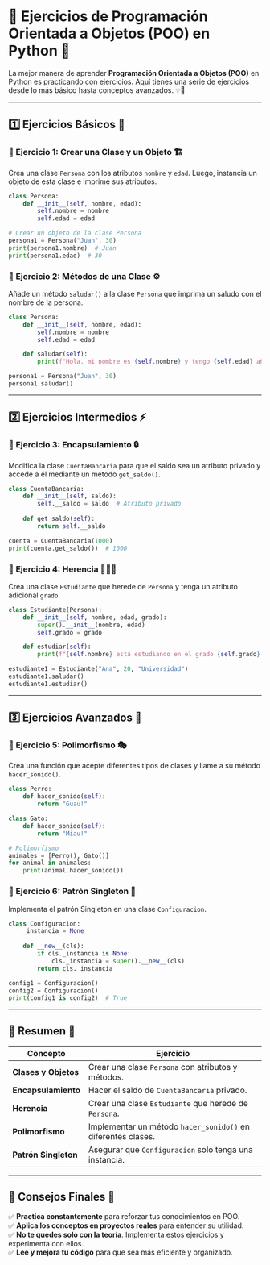 # 📌 Ejercicios de Programación Orientada a Objetos (POO) en Python 🐍

La mejor manera de aprender **Programación Orientada a Objetos (POO)** en Python es practicando con ejercicios. Aquí tienes una serie de ejercicios desde lo más básico hasta conceptos avanzados. 💡🚀

---

## 1️⃣ Ejercicios Básicos 🎯

### 🔹 Ejercicio 1: Crear una Clase y un Objeto 🏗️
Crea una clase `Persona` con los atributos `nombre` y `edad`. Luego, instancia un objeto de esta clase e imprime sus atributos.

```python
class Persona:
    def __init__(self, nombre, edad):
        self.nombre = nombre
        self.edad = edad

# Crear un objeto de la clase Persona
persona1 = Persona("Juan", 30)
print(persona1.nombre)  # Juan
print(persona1.edad)  # 30
```

### 🔹 Ejercicio 2: Métodos de una Clase ⚙️
Añade un método `saludar()` a la clase `Persona` que imprima un saludo con el nombre de la persona.

```python
class Persona:
    def __init__(self, nombre, edad):
        self.nombre = nombre
        self.edad = edad

    def saludar(self):
        print(f"Hola, mi nombre es {self.nombre} y tengo {self.edad} años.")

persona1 = Persona("Juan", 30)
persona1.saludar()
```

---

## 2️⃣ Ejercicios Intermedios ⚡

### 🔹 Ejercicio 3: Encapsulamiento 🔒
Modifica la clase `CuentaBancaria` para que el saldo sea un atributo privado y accede a él mediante un método `get_saldo()`.

```python
class CuentaBancaria:
    def __init__(self, saldo):
        self.__saldo = saldo  # Atributo privado
    
    def get_saldo(self):
        return self.__saldo

cuenta = CuentaBancaria(1000)
print(cuenta.get_saldo())  # 1000
```

### 🔹 Ejercicio 4: Herencia 👨‍👩‍👦
Crea una clase `Estudiante` que herede de `Persona` y tenga un atributo adicional `grado`.

```python
class Estudiante(Persona):
    def __init__(self, nombre, edad, grado):
        super().__init__(nombre, edad)
        self.grado = grado

    def estudiar(self):
        print(f"{self.nombre} está estudiando en el grado {self.grado}.")

estudiante1 = Estudiante("Ana", 20, "Universidad")
estudiante1.saludar()
estudiante1.estudiar()
```

---

## 3️⃣ Ejercicios Avanzados 🚀

### 🔹 Ejercicio 5: Polimorfismo 🎭
Crea una función que acepte diferentes tipos de clases y llame a su método `hacer_sonido()`.

```python
class Perro:
    def hacer_sonido(self):
        return "Guau!"

class Gato:
    def hacer_sonido(self):
        return "Miau!"

# Polimorfismo
animales = [Perro(), Gato()]
for animal in animales:
    print(animal.hacer_sonido())
```

### 🔹 Ejercicio 6: Patrón Singleton 🔄
Implementa el patrón Singleton en una clase `Configuracion`.

```python
class Configuracion:
    _instancia = None
    
    def __new__(cls):
        if cls._instancia is None:
            cls._instancia = super().__new__(cls)
        return cls._instancia

config1 = Configuracion()
config2 = Configuracion()
print(config1 is config2)  # True
```

---

## 🎯 Resumen 📌

| Concepto | Ejercicio |
|----------|------------|
| **Clases y Objetos** | Crear una clase `Persona` con atributos y métodos. |
| **Encapsulamiento** | Hacer el saldo de `CuentaBancaria` privado. |
| **Herencia** | Crear una clase `Estudiante` que herede de `Persona`. |
| **Polimorfismo** | Implementar un método `hacer_sonido()` en diferentes clases. |
| **Patrón Singleton** | Asegurar que `Configuracion` solo tenga una instancia. |

---

## 📌 Consejos Finales 🎯
✅ **Practica constantemente** para reforzar tus conocimientos en POO.  
✅ **Aplica los conceptos en proyectos reales** para entender su utilidad.  
✅ **No te quedes solo con la teoría**. Implementa estos ejercicios y experimenta con ellos.  
✅ **Lee y mejora tu código** para que sea más eficiente y organizado.  

